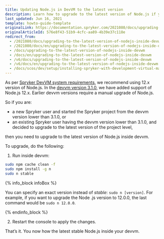 ```yaml
---
title: Updating Node.js in DevVM to the latest version
description: Learn how to upgrade to the latest version of Node.js if your devvm vesion is lower than 3.1.0
last_updated: Jun 16, 2021
template: howto-guide-template
originalLink: https://documentation.spryker.com/2021080/docs/upgrading-to-the-latest-version-of-nodejs-inside-devwm
originalArticleId: 576e8f43-51b9-4cfc-aa89-4b39e37c118e
redirect_from:
  - /2021080/docs/upgrading-to-the-latest-version-of-nodejs-inside-devwm
  - /2021080/docs/en/upgrading-to-the-latest-version-of-nodejs-inside-devwm
  - /docs/upgrading-to-the-latest-version-of-nodejs-inside-devwm
  - /docs/en/upgrading-to-the-latest-version-of-nodejs-inside-devwm
  - /v6/docs/upgrading-to-the-latest-version-of-nodejs-inside-devwm
  - /v6/docs/en/upgrading-to-the-latest-version-of-nodejs-inside-devwm
  - /docs/scos/dev/setup/installing-spryker-with-development-virtual-machine/upgrading-to-the-latest-version-of-node.js-inside-devwm.html
---
```


As per [Spryker DevVM system requirements](/docs/scos/dev/setup/installing-spryker-with-development-virtual-machine/devvm-system-requirements.html), we recommend using 12.x version of Node.js. In the [devvm version 3.1.0](https://github.com/spryker/devvm/releases/tag/v3.1.0), we have added support of Node.js 12.x. Earlier devvm versions require a manual upgrade of Node.js.

So if you are:

* a new Spryker user and started the Spryker project from the devvm version lower than 3.1.0, or
* an existing Spryker user having the devvm version lower than 3.1.0, and decided to upgrade to the latest version of the project level,

then you need to upgrade to the latest version of Node.js inside devvm.

To upgrade, do the following:

1. Run inside devvm:

```bash
sudo npm cache clean -f
sudo npm install -g n
sudo n stable
```

{% info_block infoBox %}

You can specify an exact version instead of *stable*: `sudo n [version]`. For example, if you want to upgrade the Node .js version to 12.0.0, the last command would be `sudo n 12.0.0`.

{% endinfo_block %}

2. Restart the console to apply the changes.

That’s it. You now how the latest stable Node.js inside your devvm.
